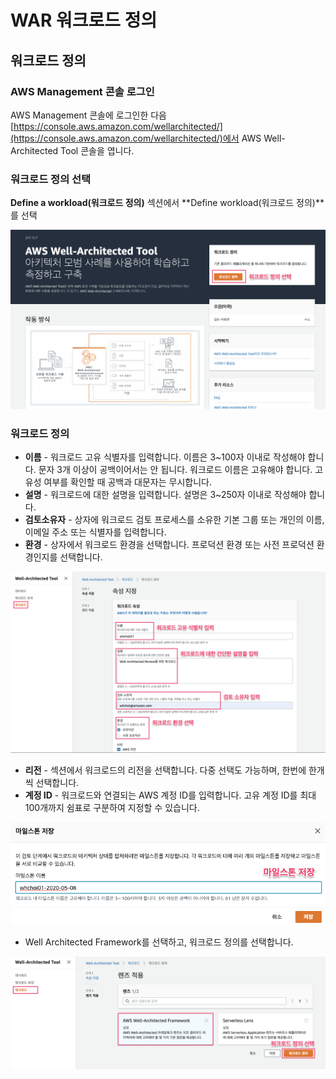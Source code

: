 # WAR 워크로드 정의

## 워크로드 정의

### AWS Management 콘솔 로그인

AWS Management 콘솔에 로그인한 다음 [https://console.aws.amazon.com/wellarchitected/](https://console.aws.amazon.com/wellarchitected/)에서 AWS Well-Architected Tool 콘솔을 엽니다.

### **워크로드 정의 선택** 

**Define a workload\(워크로드 정의\)** 섹션에서 **Define workload\(워크로드 정의\)**를 선택

![](.gitbook/assets/image%20%284%29.png)

### 워크로드 정의 

* **이름** - 워크로드 고유 식별자를 입력합니다. 이름은 3~100자 이내로 작성해야 합니다. 문자 3개 이상이 공백이어서는 안 됩니다. 워크로드 이름은 고유해야 합니다. 고유성 여부를 확인할 때 공백과 대문자는 무시합니다.
* **설명** - 워크로드에 대한 설명을 입력합니다. 설명은 3~250자 이내로 작성해야 합니다.
* **검토소유자** - 상자에 워크로드 검토 프로세스를 소유한 기본 그룹 또는 개인의 이름, 이메일 주소 또는 식별자를 입력합니다.
* **환경** - 상자에서 워크로드 환경을 선택합니다. 프로덕션 환경 또는 사전 프로덕션 환경인지를 선택합니다.

![](.gitbook/assets/image%20%288%29.png)

* **리전** - 섹션에서 워크로드의 리전을 선택합니다. 다중 선택도 가능하며, 한번에 한개씩 선택합니다.
* **계정 ID** - 워크로드와 연결되는 AWS 계정 ID를 입력합니다. 고유 계정 ID를 최대 100개까지 쉼표로 구분하여 지정할 수 있습니다.

![](.gitbook/assets/image%20%2811%29.png)

* Well Architected Framework를 선택하고, 워크로드 정의를 선택합니다.

![](.gitbook/assets/image%20%2818%29.png)

